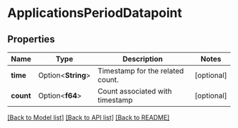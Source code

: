 # ApplicationsPeriodDatapoint

## Properties

Name | Type | Description | Notes
------------ | ------------- | ------------- | -------------
**time** | Option<**String**> | Timestamp for the related count. | [optional]
**count** | Option<**f64**> | Count associated with timestamp | [optional]

[[Back to Model list]](../README.md#documentation-for-models) [[Back to API list]](../README.md#documentation-for-api-endpoints) [[Back to README]](../README.md)


